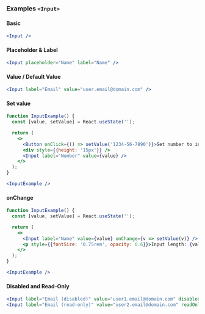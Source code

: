 ### Examples `<Input>`

#### Basic

```jsx
<Input />
```


#### Placeholder & Label

```jsx
<Input placeholder="Name" label="Name" />
```


#### Value / Default Value

```jsx
<Input label="Email" value="user.email@domain.com" />
```


#### Set value

```jsx
function InputExample() {
  const [value, setValue] = React.useState('');

  return (
    <>
      <Button onClick={() => setValue('1234-56-7890')}>Set number to input</Button>
      <div style={{height: '15px'}} />
      <Input label="Number" value={value} />
    </>
  );
}

<InputExample />
```

#### onChange

```jsx
function InputExample() {
  const [value, setValue] = React.useState('');

  return (
    <>
      <Input label="Name" value={value} onChange={v => setValue(v)} />
      <p style={{fontSize: '0.75rem', opacity: 0.6}}>Input length: {value.length} </p>
    </>
  );
}

<InputExample />
```



#### Disabled and Read-Only

```jsx
<Input label="Email (disabled)" value="user1.email@domain.com" disabled />
<Input label="Email (read-only)" value="user2.email@domain.com" readOnly />
```
